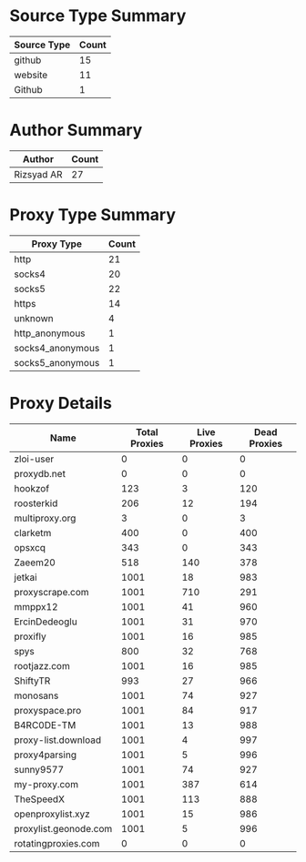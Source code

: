 # Source Type Summary

| Source Type | Count |
|-------------|-------|
| github | 15 |
| website | 11 |
| Github | 1 |


# Author Summary

| Author | Count |
|--------|-------|
| Rizsyad AR | 27 |


# Proxy Type Summary

| Proxy Type | Count |
|------------|-------|
| http | 21 |
| socks4 | 20 |
| socks5 | 22 |
| https | 14 |
| unknown | 4 |
| http_anonymous | 1 |
| socks4_anonymous | 1 |
| socks5_anonymous | 1 |


# Proxy Details

| Name | Total Proxies | Live Proxies | Dead Proxies |
|------|---------------|--------------|---------------|
| zloi-user | 0 | 0 | 0 |
| proxydb.net | 0 | 0 | 0 |
| hookzof | 123 | 3 | 120 |
| roosterkid | 206 | 12 | 194 |
| multiproxy.org | 3 | 0 | 3 |
| clarketm | 400 | 0 | 400 |
| opsxcq | 343 | 0 | 343 |
| Zaeem20 | 518 | 140 | 378 |
| jetkai | 1001 | 18 | 983 |
| proxyscrape.com | 1001 | 710 | 291 |
| mmppx12 | 1001 | 41 | 960 |
| ErcinDedeoglu | 1001 | 31 | 970 |
| proxifly | 1001 | 16 | 985 |
| spys | 800 | 32 | 768 |
| rootjazz.com | 1001 | 16 | 985 |
| ShiftyTR | 993 | 27 | 966 |
| monosans | 1001 | 74 | 927 |
| proxyspace.pro | 1001 | 84 | 917 |
| B4RC0DE-TM | 1001 | 13 | 988 |
| proxy-list.download | 1001 | 4 | 997 |
| proxy4parsing | 1001 | 5 | 996 |
| sunny9577 | 1001 | 74 | 927 |
| my-proxy.com | 1001 | 387 | 614 |
| TheSpeedX | 1001 | 113 | 888 |
| openproxylist.xyz | 1001 | 15 | 986 |
| proxylist.geonode.com | 1001 | 5 | 996 |
| rotatingproxies.com | 0 | 0 | 0 |
